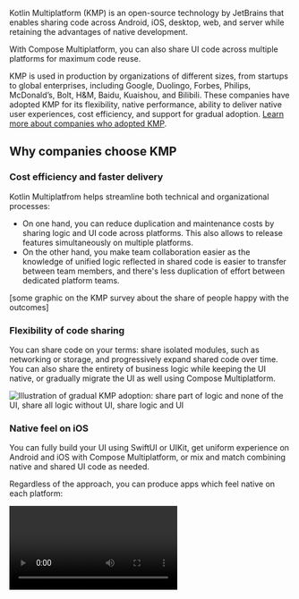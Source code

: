 [//]: # (title: What is Kotlin Multiplatform)

Kotlin Multiplatform (KMP) is an open-source technology by JetBrains that enables sharing code across Android, iOS, desktop,
web, and server while retaining the advantages of native development.

With Compose Multiplatform, you can also share UI code across multiple platforms for maximum code reuse.



KMP is used in production by organizations of different sizes, from startups to global enterprises,
including Google, Duolingo, Forbes, Philips, McDonald’s, Bolt, H&M, Baidu, Kuaishou, and Bilibili.
These companies have adopted KMP for its flexibility, native performance, ability to deliver native user experiences,
cost efficiency, and support for gradual adoption. [Learn more about companies who adopted KMP](case-studies.topic).

## Why companies choose KMP

### Cost efficiency and faster delivery

Kotlin Multiplatfrom helps streamline both technical and organizational processes:

* On one hand, you can reduce duplication and maintenance costs by sharing logic and UI code across platforms.
This also allows to release features simultaneously on multiple platforms.
* On the other hand, you make team collaboration easier as the knowledge of unified logic reflected in shared code
is easier to transfer between team members, and there's less duplication of effort between dedicated platform teams.

[some graphic on the KMP survey about the share of people happy with the outcomes]

### Flexibility of code sharing

You can share code on your terms: share isolated modules, such as networking or storage, and progressively
expand shared code over time.
You can also share the entirety of business logic while keeping the UI native, or gradually migrate the UI as well
using Compose Multiplatform.

![Illustration of gradual KMP adoption: share part of logic and none of the UI, share all logic without UI, share logic and UI](kmp-graphic.png)

### Native feel on iOS

You can fully build your UI using SwiftUI or UIKit, get uniform experience on Android and iOS with Compose Multiplatform,
or mix and match combining native and shared UI code as needed.

Regardless of the approach, you can produce apps which feel native on each platform: 

<video src="https://www.youtube.com/watch?v=LB5a2FRrT94"/>

### Native performance

Kotlin Multiplatform leverages [Kotlin/Native](https://kotlinlang.org/docs/native-overview.html)
to produce native binaries and access platform APIs directly where virtual machines are undesirable or impossible,
for example, on iOS.

This helps achieve near-native performance while writing platform-agnostic code:

![Graphs showing comparable performance of Compose Multiplatform and SwiftUI on iOS on iPhone 13 and iPhone 16](cmp-ios-performance.png)

### Seamless tooling

Base Kotlin provides KMP support out of the box as regards to build tools, for example.
But KMP is also supported in IntelliJ IDEA and Android Studio through a dedicated IDE plugin that handles a lot of the hassle
of maintaining a cross-platform project, as well as mirroring some functionality of Jetpack Compose IDE features such as
UI preview.

### AI-powered development

Let [Junie](https://jetbrains.com/junie), the JetBrains’ AI coding agent, handle KMP tasks so your team can move faster.

## Discover Kotlin Multiplatform use cases

Look at how companies and developers already enjoy the benefits of shared Kotlin code:

* Learn how companies have successfully adopted KMP in their codebases on our [case studies page](case-studies.topic).
* Check out a wide range of sample apps in our [curated sample list](multiplatform-samples.md) and the GitHub [kotlin-multiplatform-sample](https://github.com/topics/kotlin-multiplatform-sample) topic.
* Search for specific multiplatform libraries among the thousands already present on [klibs.io](https://klibs.io/).

## Learn the basics

You can learn KMP fundamentals in a way that suits you: 

* To quickly see Kotlin Multiplatform in action, try the [quickstart](quickstart.md).
  You'll set up your environment and run a sample application on different platforms.
  * To create an app that shares both UI and business logic code between platforms,
    follow the [shared logic and UI tutorial](compose-multiplatform-create-first-app.md).
  * To see how an Android app can be turned into a multiplatform app,
    check out our [migration tutorial](multiplatform-integrate-in-existing-app.md).
  * To see how you can share some code without sharing UI implementation,
    follow the [shared logic tutorial](multiplatform-create-first-app.md).
* If you want to dig into technical details:
  * Start with the [basic project structure](multiplatform-discover-project.md).
  * Learn about the available [sharing code mechanisms](multiplatform-share-on-platforms.md).
  * See [how dependencies work](multiplatform-add-dependencies.md) in a KMP project.
  * Consider different [iOS integration methods](multiplatform-ios-integration-overview.md).
  * Learn how KMP [compiles code](multiplatform-configure-compilations.md) and [builds binaries](multiplatform-build-native-binaries.md)
    for various targets.
  * Read about [publishing a multiplatform app](multiplatform-publish-apps.md)
    or a [multiplatform library](multiplatform-publish-lib-setup.md).

## Adopt Kotlin Multiplatform at scale

Adopting a cross-platform framework in a team can be a challenge.
To learn about benefits and solutions to potential problems, take a look at our high-level overviews
of cross-platform development:

* [](cross-platform-mobile-development.md): Provides an overview of the different approaches and implementations for cross-platform applications.
* [](multiplatform-introduce-your-team.md): Offers strategies to introduce cross-platform development in a team.
* [](multiplatform-reasons-to-try.md): Lists reasons to adopt Kotlin Multiplatform as your cross-platform solution.
